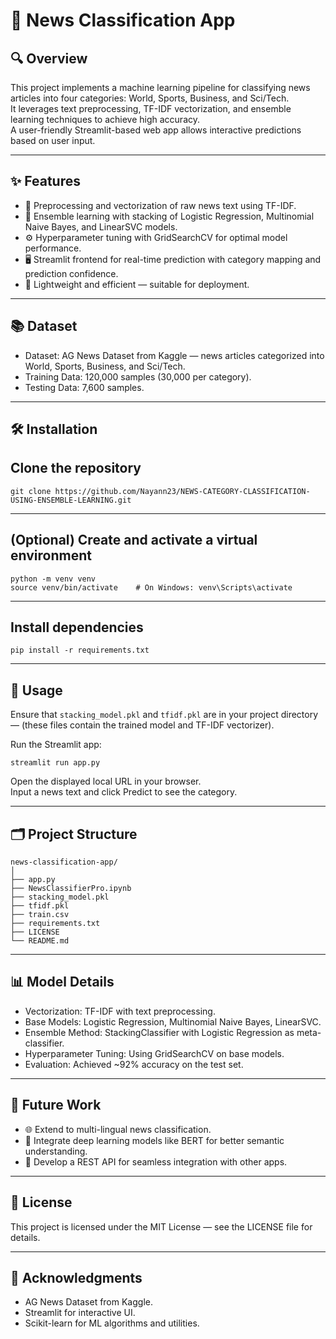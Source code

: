 # 📰 News Classification App

## 🔍 Overview

This project implements a machine learning pipeline for classifying news articles into four categories: World, Sports, Business, and Sci/Tech.  
It leverages text preprocessing, TF-IDF vectorization, and ensemble learning techniques to achieve high accuracy.  
A user-friendly Streamlit-based web app allows interactive predictions based on user input.

---

## ✨ Features

- 🧹 Preprocessing and vectorization of raw news text using TF-IDF.  
- 🤖 Ensemble learning with stacking of Logistic Regression, Multinomial Naive Bayes, and LinearSVC models.  
- ⚙️ Hyperparameter tuning with GridSearchCV for optimal model performance.  
- 🖥️ Streamlit frontend for real-time prediction with category mapping and prediction confidence.  
- 🚀 Lightweight and efficient — suitable for deployment.

---

## 📚 Dataset

- Dataset: AG News Dataset from Kaggle — news articles categorized into World, Sports, Business, and Sci/Tech.  
- Training Data: 120,000 samples (30,000 per category).  
- Testing Data: 7,600 samples.

---

## 🛠️ Installation


## Clone the repository
```
git clone https://github.com/Nayann23/NEWS-CATEGORY-CLASSIFICATION-USING-ENSEMBLE-LEARNING.git
```
---
## (Optional) Create and activate a virtual environment
```
python -m venv venv  
source venv/bin/activate    # On Windows: venv\Scripts\activate
```
---
## Install dependencies
```
pip install -r requirements.txt
```

---

## 🚀 Usage

Ensure that `stacking_model.pkl` and `tfidf.pkl` are in your project directory — (these files contain the trained model and TF-IDF vectorizer).  

Run the Streamlit app:

```
streamlit run app.py
```

Open the displayed local URL in your browser.  
Input a news text and click Predict to see the category.

---

## 🗂️ Project Structure

```
news-classification-app/  
│  
├── app.py  
├── NewsClassifierPro.ipynb  
├── stacking_model.pkl  
├── tfidf.pkl  
├── train.csv  
├── requirements.txt  
├── LICENSE  
└── README.md
```

---

## 📊 Model Details

- Vectorization: TF-IDF with text preprocessing.  
- Base Models: Logistic Regression, Multinomial Naive Bayes, LinearSVC.  
- Ensemble Method: StackingClassifier with Logistic Regression as meta-classifier.  
- Hyperparameter Tuning: Using GridSearchCV on base models.  
- Evaluation: Achieved ~92% accuracy on the test set.

---

## 🔮 Future Work

- 🌐 Extend to multi-lingual news classification.  
- 🤖 Integrate deep learning models like BERT for better semantic understanding.  
- 🔗 Develop a REST API for seamless integration with other apps.

---

## 📄 License

This project is licensed under the MIT License — see the LICENSE file for details.

---

## 🙏 Acknowledgments

- AG News Dataset from Kaggle.  
- Streamlit for interactive UI.  
- Scikit-learn for ML algorithms and utilities.

